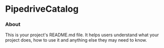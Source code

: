 PipedriveCatalog
================

### About

This is your project's README.md file. It helps users understand what your
project does, how to use it and anything else they may need to know.